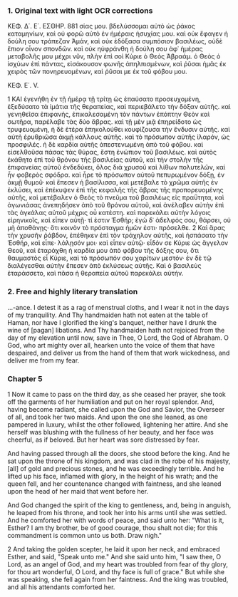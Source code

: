 ### 1. Original text with light OCR corrections

ΚΕΦ. Δ΄. Ε΄. ΕΣΘΗΡ. 881
σίας μου. βδελύσσομαι αὐτὸ ὡς ῥάκος καταμηνίων, καὶ οὐ φορῶ
αὐτὸ ἐν ἡμέραις ἡσυχίας μου. καὶ οὐκ ἔφαγεν ἡ δούλη σου τράπεζαν Ἀμάν, καὶ οὐκ ἐδόξασα συμπόσιον βασιλέως, οὐδὲ ἔπιον
οἶνον σπονδῶν. καὶ οὐκ ηὐφράνθη ἡ δούλη σου ἀφ᾽ ἡμέρας μεταβολῆς μου μέχρι νῦν, πλὴν ἐπὶ σοὶ Κύριε ὁ Θεὸς Ἀβραάμ. ὁ Θεὸς
ὁ ἰσχύων ἐπὶ πάντας, εἰσάκουσον φωνῆς ἀπηλπισμένων, καὶ ῥῦσαι
ἡμᾶς ἐκ χειρὸς τῶν πονηρευομένων, καὶ ῥῦσαι με ἐκ τοῦ φόβου μου.

ΚΕΦ. Ε΄. V.

1 ΚΑΙ ἐγενήθη ἐν τῇ ἡμέρᾳ τῇ τρίτῃ ὡς ἐπαύσατο προσευχομένη, ἐξεδύσατο τὰ ἱμάτια τῆς θεραπείας, καὶ περιεβάλετο τὴν
δόξαν αὐτῆς. καὶ γενηθεῖσα ἐπιφανής, ἐπικαλεσαμένη τὸν πάντων
ἐπόπτην Θεὸν καὶ σωτῆρα, παρέλαβε τὰς δύο ἄβρας. καὶ τῇ μὲν
μιᾷ ἐπηρείδοτο ὡς τρυφευομένη, ἡ δὲ ἑτέρα ἐπηκολούθει κουφίζουσα τὴν ἔνδυσιν αὐτῆς. καὶ αὐτὴ ἐρυθριῶσα ἀκμῇ κάλλους αὐτῆς. καὶ τὸ πρόσωπον αὐτῆς ἱλαρόν, ὡς προσφιλές. ἡ δὲ καρδία
αὐτῆς ἀπεστενωμένη ἀπὸ τοῦ φόβου. καὶ εἰσελθοῦσα πάσας τὰς
θύρας, ἔστη ἐνώπιον τοῦ βασιλέως. καὶ αὐτὸς ἐκάθητο ἐπὶ τοῦ θρόνου τῆς βασιλείας αὐτοῦ, καὶ τὴν στολὴν τῆς ἐπιφανείας αὐτοῦ
ἐνδεδύκει, ὅλος διὰ χρυσοῦ καὶ λίθων πολυτελῶν, καὶ ἦν φοβερὸς
σφόδρα. καὶ ἦρε τὸ πρόσωπον αὐτοῦ πεπυρωμένον δόξῃ, ἐν ἀκμῇ
θυμοῦ· καὶ ἔπεσεν ἡ βασίλισσα, καὶ μετέβαλε τὸ χρῶμα αὐτῆς ἐν
ἐκλύσει, καὶ ἐπέκυψεν ἐπὶ τῆς κεφαλῆς τῆς ἄβρας τῆς προπορευομένης αὐτῆς, καὶ μετέβαλεν ὁ Θεὸς τὸ πνεῦμα τοῦ βασιλέως εἰς
πραΰτητα, καὶ ἀγωνιάσας ἀνεπηδήσεν ἀπὸ τοῦ θρόνου αὐτοῦ, καὶ
ἀνέλαβεν αὐτὴν ἐπὶ τὰς ἀγκάλας αὐτοῦ μέχρις οὗ κατέστη. καὶ
παρεκάλει αὐτὴν λόγοις εἰρηνικοῖς, καὶ εἶπεν αὐτῇ· τί ἐστιν Ἑσθήρ;
ἐγὼ δ᾽ ἀδελφός σου, θάρσει, οὐ μὴ ἀποθάνῃς· ὅτι κοινὸν τὸ πρόσταγμα ἡμῶν ἐστι· πρόσελθε.
2 Καὶ ἄρας τὴν χρυσῆν ῥάβδον, ἐπέθηκεν ἐπὶ τὸν τράχηλον αὐτῆς, καὶ ἠσπάσατο τὴν Ἑσθήρ, καὶ
εἶπε· λάλῃσόν μοι· καὶ εἶπεν αὐτῷ· εἶδόν σε Κύριε ὡς ἄγγελον
Θεοῦ, καὶ ἐταράχθη ἡ καρδία μου ἀπὸ φόβου τῆς δόξης σου, ὅτι
θαυμαστὸς εἶ Κύριε, καὶ τὸ πρόσωπόν σου χαρίτων μεστόν· ἐν δὲ
τῷ διαλέγεσθαι αὐτὴν ἔπεσεν ἀπὸ ἐκλύσεως αὐτῆς. Καὶ ὁ βασιλεὺς ἐταράσσετο, καὶ πᾶσα ἡ θεραπεία αὐτοῦ παρεκάλει αὐτήν.

### 2. Free and highly literary translation

...-ance. I detest it as a rag of menstrual cloths, and I wear it not in the days of my tranquility. And Thy handmaiden hath not eaten at the table of Haman, nor have I glorified the king's banquet, neither have I drunk the wine of [pagan] libations. And Thy handmaiden hath not rejoiced from the day of my elevation until now, save in Thee, O Lord, the God of Abraham. O God, who art mighty over all, hearken unto the voice of them that have despaired, and deliver us from the hand of them that work wickedness, and deliver me from my fear.

### Chapter 5

1 Now it came to pass on the third day, as she ceased her prayer, she took off the garments of her humiliation and put on her royal splendor. And, having become radiant, she called upon the God and Savior, the Overseer of all, and took her two maids. And upon the one she leaned, as one pampered in luxury, whilst the other followed, lightening her attire. And she herself was blushing with the fullness of her beauty, and her face was cheerful, as if beloved. But her heart was sore distressed by fear.

And having passed through all the doors, she stood before the king. And he sat upon the throne of his kingdom, and was clad in the robe of his majesty, [all] of gold and precious stones, and he was exceedingly terrible. And he lifted up his face, inflamed with glory, in the height of his wrath; and the queen fell, and her countenance changed with faintness, and she leaned upon the head of her maid that went before her.

And God changed the spirit of the king to gentleness, and, being in anguish, he leaped from his throne, and took her into his arms until she was settled. And he comforted her with words of peace, and said unto her: "What is it, Esther? I am thy brother, be of good courage, thou shalt not die; for this commandment is common unto us both. Draw nigh."

2 And taking the golden scepter, he laid it upon her neck, and embraced Esther, and said, "Speak unto me." And she said unto him, "I saw thee, O Lord, as an angel of God, and my heart was troubled from fear of thy glory, for thou art wonderful, O Lord, and thy face is full of grace." But while she was speaking, she fell again from her faintness. And the king was troubled, and all his attendants comforted her.